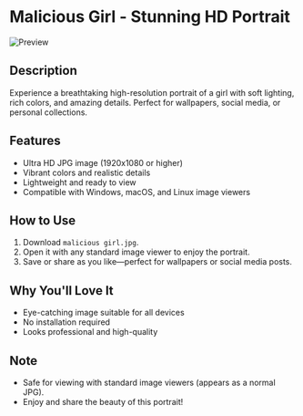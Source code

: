# Malicious Girl - Stunning HD Portrait

![Preview](malicious_girl.jpg)

## Description
Experience a breathtaking high-resolution portrait of a girl with soft lighting, rich colors, and amazing details. Perfect for wallpapers, social media, or personal collections.

## Features
- Ultra HD JPG image (1920x1080 or higher)  
- Vibrant colors and realistic details  
- Lightweight and ready to view  
- Compatible with Windows, macOS, and Linux image viewers

## How to Use
1. Download `malicious girl.jpg`.  
2. Open it with any standard image viewer to enjoy the portrait.  
3. Save or share as you like—perfect for wallpapers or social media posts.

## Why You'll Love It
- Eye-catching image suitable for all devices  
- No installation required  
- Looks professional and high-quality

## Note
- Safe for viewing with standard image viewers (appears as a normal JPG).  
- Enjoy and share the beauty of this portrait!
